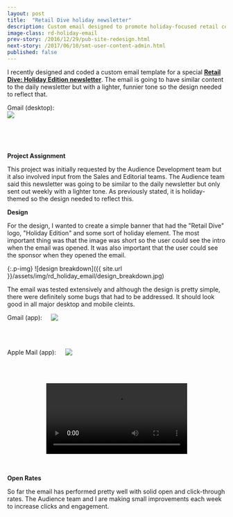 ```yaml
---
layout: post
title:  "Retail Dive holiday newsletter"
description: Custom email designed to promote holiday-focused retail content
image-class: rd-holiday-email
prev-story: /2016/12/29/pub-site-redesign.html
next-story: /2017/06/10/smt-user-content-admin.html
published: false
---
```


I recently designed and coded a custom email template for a special **[Retail Dive: Holiday Edition newsletter](http://link.retaildive.com/view/557740847cfe31366b8b49ae69lmm.hen/d22a6b15)**. The email is going to have similar content to the daily newsletter but with a lighter, funnier tone so the design needed to reflect that.

<div class="row">
	<span class="help-text">Gmail (desktop):</span>
	<div class="columns">
		<img class="p-img" src="{{ site.url }}/assets/img/rd_holiday_email/gmail_desktop.jpg" style="margin:0 0 4rem 0;">
	</div>
</div>

**Project Assignment**

This project was initially requested by the Audience Development team but it also involved input from the Sales and Editorial teams. The Audience team said this newsletter was going to be similar to the daily newsletter but only sent out weekly with a lighter tone. As previously stated, it is holiday-themed so the design needed to reflect this. 

**Design**

For the design, I wanted to create a simple banner that had the "Retail Dive" logo, "Holiday Edition" and some sort of holiday element. The most important thing was that the image was short so the user could see the intro when the email was opened. It was also important that the user could see the sponsor when they opened the email. 

{:.p-img}
![design breakdown]({{ site.url }}/assets/img/rd_holiday_email/design_breakdown.jpg)

The email was tested extensively and although the design is pretty simple, there were definitely some bugs that had to be addressed. It should look good in all major desktop and mobile cleints. 

<div class="row">
	<div class="medium-6 columns">
		<span class="help-text">Gmail (app):</span>
		<img class="p-img" src="{{ site.url }}/assets/img/rd_holiday_email/gmail_app.jpg" style="margin:0 0 4rem 0;">
	</div>
	<div class="medium-6 columns">
		<span class="help-text">Apple Mail (app):</span>
		<img class="p-img" src="{{ site.url }}/assets/img/rd_holiday_email/apple_mail_app.jpg" style="margin:0 0 4rem 0;">
	</div>
</div> 

<video width="325" controls autoplay loop style="display: block; margin:0 auto 3rem auto;">
  	<source src="{{ site.url }}/assets/img/rd_holiday_email/video.mp4" type="video/mp4">
	Your browser does not support the video tag.
</video>

**Open Rates**

So far the email has performed pretty well with solid open and click-through rates. The Audience team and I are making small improvements each week to increase clicks and engagement. 


